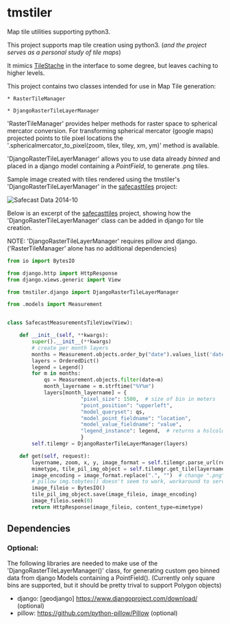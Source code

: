 tmstiler
========

Map tile utilities supporting python3.

This project supports map tile creation using python3. 
(_and the project serves as a personal study of tile maps_)  

It mimics [TileStache](http://tilestache.org/) in the interface to some degree, but leaves caching to higher levels.

This project contains two classes intended for use in Map Tile generation:
 
    * RasterTileManager
    
    * DjangoRasterTileLayerManager
      
'RasterTileManager' provides helper methods for raster space to spherical mercator conversion.
For transforming spherical mercator (google maps) projected points to tile pixel locations the '.sphericalmercator_to_pixel(zoom, tilex, tiley, xm, ym)' method is available.

'DjangoRasterTileLayerManager' allows you to use data already *binned* and placed in a django model containing a _PointField_, to generate .png tiles.

Sample image created with tiles rendered using the tmstiler's 'DjangoRasterTileLayerManager' in the [safecasttiles](https://github.com/monkut/safecasttiles) project:

![Safecast Data 2014-10](https://lh5.googleusercontent.com/8Uj8wENmgpN0s59mmbKqwced4z2WaxcFGK-fRp3kXas=s259-p-no)

Below is an excerpt of the [safecasttiles](https://github.com/monkut/safecasttiles) project, showing how the 'DjangoRasterTileLayerManager' class can be added in django for tile creation.

NOTE:  'DjangoRasterTileLayerManager' requires pillow and django.  ('RasterTileManager' alone has no additional dependencies)


```python
from io import BytesIO

from django.http import HttpResponse
from django.views.generic import View

from tmstiler.django import DjangoRasterTileLayerManager

from .models import Measurement


class SafecastMeasurementsTileView(View):

    def __init__(self, **kwargs):
        super().__init__(**kwargs)
        # create per month layers
        months = Measurement.objects.order_by("date").values_list('date', flat=True).distinct()
        layers = OrderedDict()
        legend = Legend()
        for m in months:
            qs = Measurement.objects.filter(date=m)
            month_layername = m.strftime("%Y%m")
            layers[month_layername] = {
                        "pixel_size": 1500,  # size of bin in meters
                        "point_position": "upperleft",
                        "model_queryset": qs,
                        "model_point_fieldname": "location",
                        "model_value_fieldname": "value",
                        "legend_instance": legend,  # returns a hslcolor_str
                        }
        self.tilemgr = DjangoRasterTileLayerManager(layers)

    def get(self, request):
        layername, zoom, x, y, image_format = self.tilemgr.parse_url(request.path)
        mimetype, tile_pil_img_object = self.tilemgr.get_tile(layername, zoom, x, y)
        image_encoding = image_format.replace(".", "")  # change ".png" to just "png"
        # pillow img.tobytes() doesn't seem to work, workaround to serve raw bytes via BytesIO()
        image_fileio = BytesIO()  
        tile_pil_img_object.save(image_fileio, image_encoding)
        image_fileio.seek(0)
        return HttpResponse(image_fileio, content_type=mimetype)
```

## Dependencies

### Optional:

The following libraries are needed to make use of the 'DjangoRasterTileLayerManager()' class, for generating custom geo binned data from django Models containing a PointField(). (Currently only square bins are supported, but it should be pretty trival to support Polygon objects)

- django: [geodjango] https://www.djangoproject.com/download/ (optional)
- pillow: https://github.com/python-pillow/Pillow (optional)

